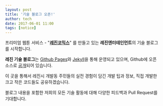 ```yaml
---
layout: post
title: '기술 블로그 오픈!'
author: tech
date: 2017-06-01 11:00
tags: [notice]
---
```

프리미엄 웹툰 서비스 - "**[레진코믹스](http://www.lezhin.com)**" 를 만들고 있는 **레진엔터테인먼트**의 기술 블로그를 시작합니다.
<!--more-->

**레진 기술 블로그**는 [Github Pages](https://pages.github.com/)와 [Jekyll](https://jekyllrb.com/)을 통해 운영되고 있으며,
Github에 오픈소스로 [공개](//github.com/lezhin/lezhin.github.io)되어 있습니다.

이 곳을 통해서 레진시 개발동 주민들의 실전 경험이 담긴 개발 팁과 정보, 직접 개발한 크고 작은 코드들도 공유하겠습니다.

블로그 내용을 포함한 저희의 모든 기술 활동에 대해 다양한 피드백과 Pull Request를 기대합니다.

